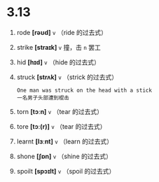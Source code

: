 # 3.13




1. rode **[rəʊd]** `v` （ride 的过去式）

2. strike **[straɪk]** `v` 撞，击 `n` 罢工

3. hid **[hɪd]** `v` （hide 的过去式）

4. struck **[strʌk]** `v` （strick 的过去式）
    ```
    One man was struck on the head with a stick
    一名男子头部遭到棍击
    ```

5. torn **[tɔːn]** `v` （tear 的过去式）

6. tore **[tɔː(r)]** `v` （tear 的过去式）

7. learnt **[lɜːnt]** `v` （learn 的过去式）

8. shone **[ʃɒn]** `v` （shine 的过去式）

9. spoilt **[spɔɪlt]** `v` （spoil 的过去式）
